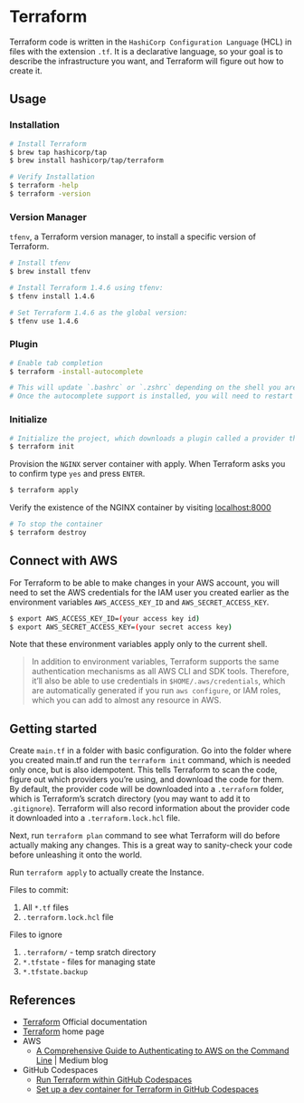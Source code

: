 # Terraform

Terraform code is written in the `HashiCorp Configuration Language` (HCL) in files with the extension `.tf`. It is a declarative language, so your goal is to describe the infrastructure you want, and Terraform will figure out how to create it.

## Usage

### Installation

```sh
# Install Terraform
$ brew tap hashicorp/tap
$ brew install hashicorp/tap/terraform

# Verify Installation
$ terraform -help
$ terraform -version
```

### Version Manager

`tfenv`, a Terraform version manager, to install a specific version of Terraform. 

```sh
# Install tfenv
$ brew install tfenv

# Install Terraform 1.4.6 using tfenv:
$ tfenv install 1.4.6

# Set Terraform 1.4.6 as the global version:
$ tfenv use 1.4.6
```

### Plugin

```sh
# Enable tab completion
$ terraform -install-autocomplete

# This will update `.bashrc` or `.zshrc` depending on the shell you are in.
# Once the autocomplete support is installed, you will need to restart your shell.
```

### Initialize

```sh
# Initialize the project, which downloads a plugin called a provider that lets Terraform interact with Docker.
$ terraform init
```

Provision the `NGINX` server container with apply. When Terraform asks you to confirm type `yes` and press `ENTER`.

```sh
$ terraform apply
```

Verify the existence of the NGINX container by visiting [localhost:8000](http://localhost:8000/)

```sh
# To stop the container
$ terraform destroy
```

## Connect with AWS

For Terraform to be able to make changes in your AWS account, you will need to set the AWS credentials for the IAM user you created earlier as the environment variables `AWS_ACCESS_KEY_ID` and `AWS_SECRET_ACCESS_KEY`.

```sh
$ export AWS_ACCESS_KEY_ID=(your access key id)
$ export AWS_SECRET_ACCESS_KEY=(your secret access key)
```

Note that these environment variables apply only to the current shell.

> In addition to environment variables, Terraform supports the same authentication mechanisms as all AWS CLI and SDK tools. Therefore, it’ll also be able to use credentials in `$HOME/.aws/credentials`, which are automatically generated if you run `aws configure`, or IAM roles, which you can add to almost any resource in AWS.

## Getting started

Create `main.tf` in a folder with basic configuration. Go into the folder where you created main.tf and run the `terraform init` command, which is needed only once, but is also idempotent. This tells Terraform to scan the code, figure out which providers you’re using, and download the code for them. By default, the provider code will be downloaded into a `.terraform` folder, which is Terraform’s scratch directory (you may want to add it to `.gitignore`). Terraform will also record information about the provider code it downloaded into a `.terraform.lock.hcl` file.

Next, run `terraform plan` command to see what Terraform will do before actually making any changes. This is a great way to sanity-check your code before unleashing it onto the world.

Run `terraform apply` to actually create the Instance.

Files to commit:
1. All `*.tf` files
2. `.terraform.lock.hcl` file

Files to ignore
1. `.terraform/` - temp sratch directory
2. `*.tfstate` - files for managing state
3. `*.tfstate.backup`

## References

* [Terraform](https://developer.hashicorp.com/terraform/tutorials/aws-get-started/install-cli?in=terraform%2Faws-get-started) Official documentation
* [Terraform](https://www.terraform.io/) home page
* AWS
    * [A Comprehensive Guide to Authenticating to AWS on the Command Line](https://blog.gruntwork.io/a-comprehensive-guide-to-authenticating-to-aws-on-the-command-line-63656a686799) | Medium blog
* GitHub Codespaces
    * [Run Terraform within GitHub Codespaces](https://dailystuff.nl/blog/2022/run-terraform-within-github-codespaces)
    * [Set up a dev container for Terraform in GitHub Codespaces](https://www.techielass.com/set-up-a-dev-container-for-terraform-in-github-codespaces/)
